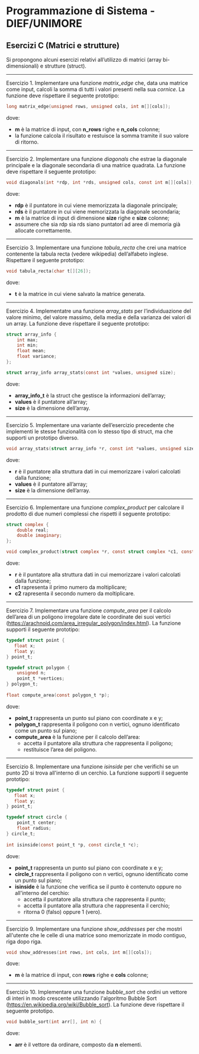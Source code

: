﻿# Programmazione di Sistema - DIEF/UNIMORE

## Esercizi C (Matrici e strutture)
Si propongono alcuni esercizi relativi all’utilizzo di matrici (array bi-dimensionali) e strutture (struct).

---

Esercizio 1. Implementare una funzione *matrix_edge* che, data una matrice come input, calcoli la somma di tutti i valori presenti nella sua *cornice*. La funzione deve rispettare il seguente prototipo:

```c
long matrix_edge(unsigned rows, unsigned cols, int m[][cols]);
```

dove:

* **m** è la matrice di input, con **n_rows** righe e **n_cols** colonne;
* la funzione calcola il risultato e restuisce la somma tramite il suo valore di ritorno.

---

Esercizio 2. Implementare una funzione *diagonals* che estrae la diagonale principale e la diagonale secondaria di una matrice quadrata. La funzione deve rispettare il seguente prototipo:

```c
void diagonals(int *rdp, int *rds, unsigned cols, const int m[][cols]);
```

dove:

* **rdp** è il puntatore in cui viene memorizzata la diagonale principale;
* **rds** è il puntatore in cui viene memorizzata la diagonale secondaria;
* **m** è la matrice di input di dimensione **size** righe e **size** colonne;
* assumere che sia rdp sia rds siano puntatori ad aree di memoria già allocate correttamente.

---

Esercizio 3. Implementare una funzione *tabula_recta* che crei una matrice contenente la tabula recta (vedere wikipedia) dell’alfabeto inglese. Rispettare il seguente prototipo:

```c
void tabula_recta(char t[][26]);
```
dove:

* **t** è la matrice in cui viene salvato la matrice generata.


---

Esercizio 4. Implementatre una funzione *array_stats* per l’individuazione del valore minimo, del valore massimo, della media e della varianza dei valori di un array. La funzione deve rispettare il seguente prototipo:

```c
struct array_info {
    int max;
    int min;
    float mean;
    float variance;
};

struct array_info array_stats(const int *values, unsigned size);
```

dove:

* **array_info_t** è la struct che gestisce la informazioni dell’array;
* **values** è il puntatore all’array;
* **size** è la dimensione dell’array.

---

Esercizio 5. Implementare una variante dell’esercizio precedente che implementi le stesse funzionalità con lo stesso tipo di struct, ma che supporti un prototipo diverso.

```c
void array_stats(struct array_info *r, const int *values, unsigned size);
```

dove:

* **r** è il puntatore alla struttura dati in cui memorizzare i valori calcolati dalla funzione;
* **values** è il puntatore all’array;
* **size** è la dimensione dell’array.

---

Esercizio 6. Implementare una funzione *complex_product* per calcolare il prodotto di due numeri complessi che rispetti il seguente prototipo:

```c
struct complex {
    double real;
    double imaginary;
};

void complex_product(struct complex *r, const struct complex *c1, const struct complex *c2);
```

dove:

* **r** è il puntatore alla struttura dati in cui memorizzare i valori calcolati dalla funzione;
* **c1** rapresenta il primo numero da moltiplicare;
* **c2** rapresenta il secondo numero da moltiplicare.

---

Esercizio 7. Implementare una funzione *compute_area* per il calcolo dell’area di un poligono irregolare date le coordinate dei suoi vertici (https://arachnoid.com/area_irregular_polygon/index.html). La funzione supporti il seguente prototipo:

```c
typedef struct point {
   float x;
   float y;
} point_t;

typedef struct polygon {
    unsigned n;
    point_t *vertices;
} polygon_t;
   
float compute_area(const polygon_t *p);
```

dove:

* **point_t** rappresenta un punto sul piano con coordinate x e y; 
* **polygon_t** rappresenta il poligono con n vertici, ognuno identificato come un punto sul piano;
* **compute_area** è la funzione per il calcolo dell’area:
   * accetta il puntatore alla struttura che rappresenta il poligono;
   * restituisce l’area del poligono.

---

Esercizio 8. Implementare una funzione *isinside* per che verifichi se un punto 2D si trova all'interno di un cerchio. La funzione supporti il seguente prototipo:

```c
typedef struct point {
   float x;
   float y;
} point_t;

typedef struct circle {
    point_t center;
    float radius;
} circle_t;
   
int isinside(const point_t *p, const circle_t *c);
```

dove:

* **point_t** rappresenta un punto sul piano con coordinate x e y;
* **circle_t** rappresenta il poligono con n vertici, ognuno identificato come un punto sul piano;
* **isinside** è la funzione che verifica se il punto è contenuto oppure no all'interno del cerchio:
  * accetta il puntatore alla struttura che rappresenta il punto;
  * accetta il puntatore alla struttura che rappresenta il cerchio;
  * ritorna 0 (falso) oppure 1 (vero).

---

Esercizio 9. Implementare una funzione *show_addresses* per che mostri all'utente che le celle di una matrice sono memorizzate in modo contiguo, riga dopo riga. 

```c
void show_addresses(int rows, int cols, int m[][cols]);
```

dove:

* **m** è la matrice di input, con **rows** righe e **cols** colonne;

---

Esercizio 10. Implementare una funzione *bubble_sort* che ordini un vettore di interi in modo crescente utilizzando l'algoritmo Bubble Sort (https://en.wikipedia.org/wiki/Bubble_sort). La funzione deve rispettare il seguente prototipo.

```c
void bubble_sort(int arr[], int n) {
```

dove:

* **arr** è il vettore da ordinare, composto da **n** elementi.